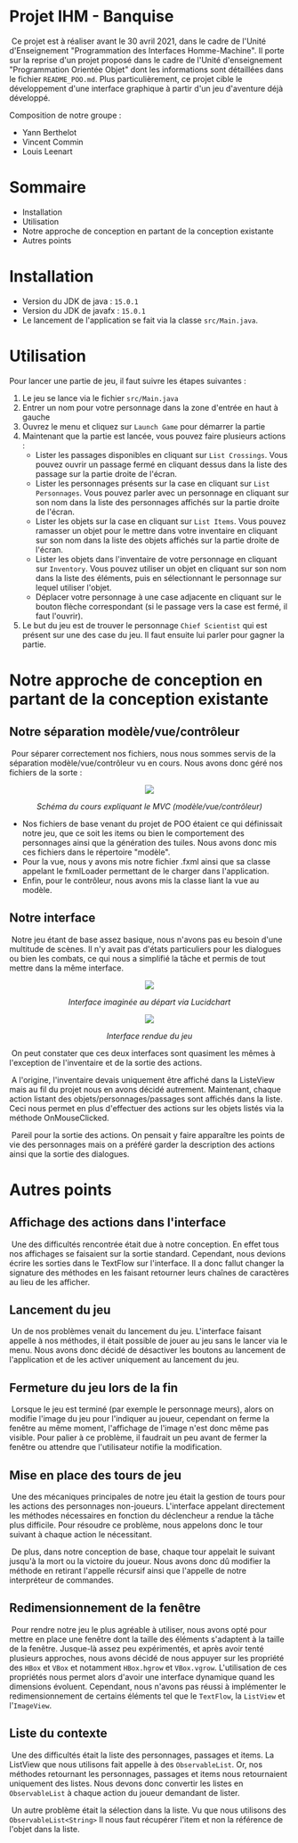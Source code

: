 # Projet IHM - Banquise
&nbsp;Ce projet est à réaliser avant le 30 avril 2021, dans le cadre de l'Unité d'Enseignement "Programmation des Interfaces Homme-Machine". Il porte sur la reprise d'un projet proposé dans le cadre de l'Unité d'enseignement "Programmation Orientée Objet" dont les informations sont détaillées dans le fichier `README_POO.md`. Plus particulièrement, ce projet cible le développement d'une interface graphique à partir d'un jeu d'aventure déjà développé.

Composition de notre groupe : 
- Yann Berthelot
- Vincent Commin
- Louis Leenart

# Sommaire
- Installation
- Utilisation
- Notre approche de conception en partant de la conception existante
- Autres points

# Installation
- Version du JDK de java : `15.0.1`
- Version du JDK de javafx : `15.0.1`
- Le lancement de l'application se fait via la classe `src/Main.java`.
# Utilisation

Pour lancer une partie de jeu, il faut suivre les étapes suivantes :
1. Le jeu se lance via le fichier `src/Main.java`
2. Entrer un nom pour votre personnage dans la zone d'entrée en haut à gauche
3. Ouvrez le menu et cliquez sur `Launch Game` pour démarrer la partie
4. Maintenant que la partie est lancée, vous pouvez faire plusieurs actions :
    - Lister les passages disponibles en cliquant sur `List Crossings`. Vous pouvez ouvrir un passage fermé en cliquant dessus dans la liste des passage sur la partie droite de l'écran.
    - Lister les personnages présents sur la case en cliquant sur `List Personnages`. Vous pouvez parler avec un personnage en cliquant sur son nom dans la liste des personnages affichés sur la partie droite de l'écran.
    - Lister les objets sur la case en cliquant sur `List Items`. Vous pouvez ramasser un objet pour le mettre dans votre inventaire en cliquant sur son nom dans la liste des objets affichés sur la partie droite de l'écran.
    - Lister les objets dans l'inventaire de votre personnage en cliquant sur `Inventory`. Vous pouvez utiliser un objet en cliquant sur son nom dans la liste des éléments, puis en sélectionnant le personnage sur lequel utiliser l'objet.
    - Déplacer votre personnage à une case adjacente en cliquant sur le bouton flèche correspondant (si le passage vers la case est fermé, il faut l'ouvrir).
5. Le but du jeu est de trouver le personnage `Chief Scientist` qui est présent sur une des case du jeu. Il faut ensuite lui parler pour gagner la partie.
# Notre approche de conception en partant de la conception existante

## Notre séparation modèle/vue/contrôleur

&nbsp;Pour séparer correctement nos fichiers, nous nous sommes servis de la séparation modèle/vue/contrôleur vu en cours. Nous avons donc géré nos fichiers de la sorte :

<p align="center"><img src="images/CRImages/MVC.PNG"></p>
<p align="center"><em>Schéma du cours expliquant le MVC (modèle/vue/contrôleur)</em></p>

- Nos fichiers de base venant du projet de POO étaient ce qui définissait notre jeu, que ce soit les items ou bien le comportement des personnages ainsi que la génération des tuiles. Nous avons donc mis ces fichiers dans le répertoire "modèle".
- Pour la vue, nous y avons mis notre fichier .fxml ainsi que sa classe appelant le fxmlLoader permettant de le charger dans l'application.
- Enfin, pour le contrôleur, nous avons mis la classe liant la vue au modèle.

## Notre interface

&nbsp;Notre jeu étant de base assez basique, nous n'avons pas eu besoin d'une multitude de scènes. Il n'y avait pas d'états particuliers pour les dialogues ou bien les combats, ce qui nous a simplifié la tâche et permis de tout mettre dans la même interface.

<p align="center"><img src="images/CRImages/POO%20-%20Interface%20Design.png"></p>
<p align="center"><em>Interface imaginée au départ via Lucidchart</em></p>

<p align="center"><img src="images/CRImages/POO_interface_jeu.PNG"></p>
<p align="center"><em>Interface rendue du jeu</em></p>

&nbsp;On peut constater que ces deux interfaces sont quasiment les mêmes à l'exception de l'inventaire et de la sortie des actions. 

&nbsp;A l'origine, l'inventaire devais uniquement être affiché dans la ListeView mais au fil du projet nous en avons décidé autrement. Maintenant, chaque action listant des objets/personnages/passages sont affichés dans la liste. Ceci nous permet en plus d'effectuer des actions sur les objets listés via la méthode OnMouseClicked.

&nbsp;Pareil pour la sortie des actions. On pensait y faire apparaître les points de vie des personnages mais on a préféré garder la description des actions ainsi que la sortie des dialogues.
# Autres points

## Affichage des actions dans l'interface
&nbsp;Une des difficultés rencontrée était due à notre conception. En effet tous nos affichages se faisaient sur la sortie standard. Cependant, nous devions écrire les sorties dans le TextFlow sur l'interface. Il a donc fallut changer la signature des méthodes en les faisant retourner leurs chaînes de caractères au lieu de les afficher. 

## Lancement du jeu

&nbsp;Un de nos problèmes venait du lancement du jeu. L'interface faisant appelle à nos méthodes, il était possible de jouer au jeu sans le lancer via le menu. Nous avons donc décidé de désactiver les boutons au lancement de l'application et de les activer uniquement au lancement du jeu.

## Fermeture du jeu lors de la fin

&nbsp;Lorsque le jeu est terminé (par exemple le personnage meurs), alors on modifie l'image du jeu pour l'indiquer au joueur, cependant on ferme la fenêtre au même moment, l'affichage de l'image n'est donc même pas visible. Pour palier à ce problème, il faudrait un peu avant de fermer la fenêtre ou attendre que l'utilisateur notifie la modification.

## Mise en place des tours de jeu

&nbsp;Une des mécaniques principales de notre jeu était la gestion de tours pour les actions des personnages non-joueurs. L'interface appelant directement les méthodes nécessaires en fonction du déclencheur a rendue la tâche plus difficile. Pour résoudre ce problème, nous appelons donc le tour suivant à chaque action le nécessitant.

&nbsp;De plus, dans notre conception de base, chaque tour appelait le suivant jusqu'à la mort ou la victoire du joueur. Nous avons donc dû modifier la méthode en retirant l'appelle récursif ainsi que l'appelle de notre interpréteur de commandes.

## Redimensionnement de la fenêtre

&nbsp;Pour rendre notre jeu le plus agréable à utiliser, nous avons opté pour mettre en place une fenêtre dont la taille des éléments s'adaptent à la taille de la fenêtre. Jusque-là assez peu expérimentés, et après avoir tenté plusieurs approches, nous avons décidé de nous appuyer sur les propriété des `HBox` et `VBox` et notamment `HBox.hgrow` et `VBox.vgrow`.
L'utilisation de ces propriétés nous permet alors d'avoir une interface dynamique quand les dimensions évoluent. 
Cependant, nous n'avons pas réussi à implémenter le redimensionnement de certains éléments tel que le `TextFlow`, la `ListView` et l'`ImageView`.

## Liste du contexte

&nbsp;Une des difficultés était la liste des personnages, passages et items. La ListView que nous utilisons fait appelle à des `ObservableList`. Or, nos méthodes retournant les personnages, passages et items nous retournaient uniquement des listes. Nous devons donc convertir les listes en `ObservableList` à chaque action du joueur demandant de lister.

&nbsp;Un autre problème était la sélection dans la liste. Vu que nous utilisons des `ObservableList<String>` Il nous faut récupérer l'item et non la référence de l'objet dans la liste.